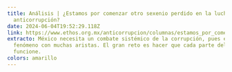 ```yaml
---
title: Análisis | ¿Estamos por comenzar otro sexenio perdido en la lucha
  anticorrupción?
date: 2024-06-04T19:52:29.118Z
link: https://www.ethos.org.mx/anticorrupcion/columnas/estamos_por_comenzar_otro_sexenio_perdido_en_la_lucha_anticorrupcion
extracto: México necesita un combate sistémico de la corrupción, pues esta es un
  fenómeno con muchas aristas. El gran reto es hacer que cada parte del sistema
  funcione.
colors: amarillo
---
```


